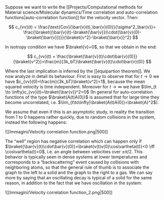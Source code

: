 Suppose we want to write the [[Projects/Computational methods for Material science/Molecular dynamics/Time correlation and auto-correlation functions|auto-correlation function]] for the velocity vector. Then:

$$ c_{vv}(t) = \frac{\text{Cov}(\bar{v}(t),\bar{v}(0))}{\sigma^2_\bar{v}}= \frac{\braket{(\bar{v}(t)-\braket{\bar{v}})\cdot(\bar{v}(0)-\braket{\bar{v}})}}{\braket{v^2}-\braket{\bar{v}}^2} $$

In isotropy condition we have $\braket{v}=0$, so that we obtain in the end:

$$ c_{vv}(t) = \frac{\braket{\bar{v}(t)\cdot\bar{v}(0)}}{\braket{v^2}}=\frac{m}{3k_bT}\braket{\bar{v}(t)\cdot\bar{v}(0)} $$

Where the last implication is inferred by the [[equipartion theorem]].
We now analyze in detail its behaviour.
First is easy to observe that for $t\to 0$ we have $c_{vv}(0)=\frac{m}{3k_bT}\braket{v^2}=1$, because the mean squared velocity is time independent. Moreover for $t \to \infty$ we have $\lim_{t \to \infty}c_{vv}(t)=\braket{\bar{v}}^2=0$ (In general for auto-correlation functions of the type $\braket{A(t)A(0)}$ is assumed that for large time they become uncorrelated, i.e. $\lim_{t\to\infty}\braket{A(t)A(0)}=\braket{A}^2$).

We assume that even if this is an asymptotic study, in reality the transition from 1 to 0 happens rather quickly, due to random collisions in the system, instead the following happens:

![[Immagini/Velocity correlation function.png|500]]

The “well” region has negative correlation which can happen only if $\braket{\bar{v}(t)\cdot\bar{v}(0)}=\braket{v(t)v(0)\cos\vartheta(t)}<0 \iff \cos\vartheta(t)<0$, i.e. an angle between velocities over $\pm \pi/2$. 
This behavior is typically seen in dense systems at lower temperatures and corresponds to a “backscattering” event caused by collisions with neighboring atoms, so that the general rule of thumb is to associate the graph to the left to a solid and the graph to the right to a gas.
We can say more by saying that an oscillating decay is typical of a solid for the same reason, in addition to the fact that we have oscillation in the system:

![[Immagini/Velocity correlation function_2.png|500]]